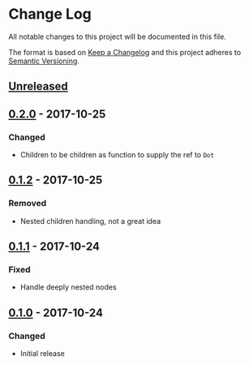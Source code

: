 # Change Log
All notable changes to this project will be documented in this file.

The format is based on [Keep a Changelog](http://keepachangelog.com/)
and this project adheres to [Semantic Versioning](http://semver.org/).

## [Unreleased][]

## [0.2.0][] - 2017-10-25
### Changed
- Children to be children as function to supply the ref to `Dot`

## [0.1.2][] - 2017-10-25
### Removed
- Nested children handling, not a great idea

## [0.1.1][] - 2017-10-24
### Fixed
- Handle deeply nested nodes

## [0.1.0][] - 2017-10-24
### Changed
- Initial release


[Unreleased]: https://github.com/madou/react-connect-the-dots/compare/v0.2.0...HEAD
[0.2.0]: https://github.com/madou/react-connect-the-dots/compare/v0.1.2...v0.2.0
[0.1.2]: https://github.com/madou/react-connect-the-dots/compare/v0.1.1...v0.1.2
[0.1.1]: https://github.com/madou/react-connect-the-dots/compare/v0.1.0...v0.1.1
[0.1.0]: https://github.com/madou/react-connect-the-dots/tree/v0.1.0
